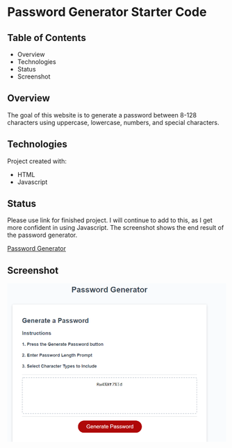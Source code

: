 # Password Generator Starter Code


## Table of Contents
* Overview
* Technologies
* Status
* Screenshot

## Overview
The goal of this website is to generate a password between 8-128 characters using uppercase, lowercase, numbers, and special characters.

## Technologies
Project created with:
* HTML
* Javascript

## Status
Please use link for finished project. I will continue to add to this, as I get more confident in using Javascript. The screenshot shows the end result of the password generator.

[Password Generator](https://achung92.github.io/password-generator/)

## Screenshot

![screenshot](Develop/images/password-demo.png)
